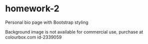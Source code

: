 # homework-2
Personal bio page with Bootstrap styling

Background image is not available for commercial use, purchase at colourbox.com id-2339059